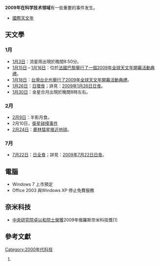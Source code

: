 **2009年在科学技术领域**有一些重要的事件发生。

  - [國際天文年](https://zh.wikipedia.org/wiki/國際天文年 "wikilink")

## 天文學

### 1月

  - [1月3日](../Page/1月3日.md "wikilink")：流星雨出現於晚間8:50分。
  - [1月15日](../Page/1月15日.md "wikilink")－[1月16日](../Page/1月16日.md "wikilink")：位於[法國](https://zh.wikipedia.org/wiki/法國 "wikilink")[巴黎舉行了一個](../Page/巴黎.md "wikilink")[2009年全球天文年開幕活動典禮](https://zh.wikipedia.org/wiki/2009年全球天文年開幕活動 "wikilink")。
  - [1月18日](../Page/1月18日.md "wikilink")：[台灣](https://zh.wikipedia.org/wiki/台灣 "wikilink")[台北也舉行了](https://zh.wikipedia.org/wiki/台北 "wikilink")[2009年全球天文年開幕活動典禮](https://zh.wikipedia.org/wiki/2009年全球天文年開幕活動 "wikilink")。
  - [1月26日](../Page/1月26日.md "wikilink")：[日環食](https://zh.wikipedia.org/wiki/日環食 "wikilink")；詳見：[2009年1月26日日食](../Page/2009年1月26日日食.md "wikilink")。
  - [1月30日](../Page/1月30日.md "wikilink")：金星合月出現於晚間8時左右。

### 2月

  - [2月9日](../Page/2月9日.md "wikilink")：半影月食。
  - 2月10日，[衛星碰撞事件](https://zh.wikipedia.org/wiki/2009年衛星碰撞事件 "wikilink")
  - [2月24日](../Page/2月24日.md "wikilink")：[鹿林彗星接近地球](../Page/鹿林彗星.md "wikilink")。

### 7月

  - [7月22日](https://zh.wikipedia.org/wiki/7月22日 "wikilink")：[日全食](../Page/日全食.md "wikilink")；詳見：[2009年7月22日日食](../Page/2009年7月22日日食.md "wikilink")。

## 電腦

  - Windows 7 上市預定
  - Office 2003 與Windows XP 停止免費服務

## 奈米科技

  - [中央研究院卓以和院士榮獲](https://zh.wikipedia.org/wiki/中央研究院 "wikilink")2009年俄羅斯奈米科技獎\[1\]

## 參考文獻

<div class="references-small">

<references />

</div>

[Category:2000年代科技](https://zh.wikipedia.org/wiki/Category:2000年代科技 "wikilink")

1.
